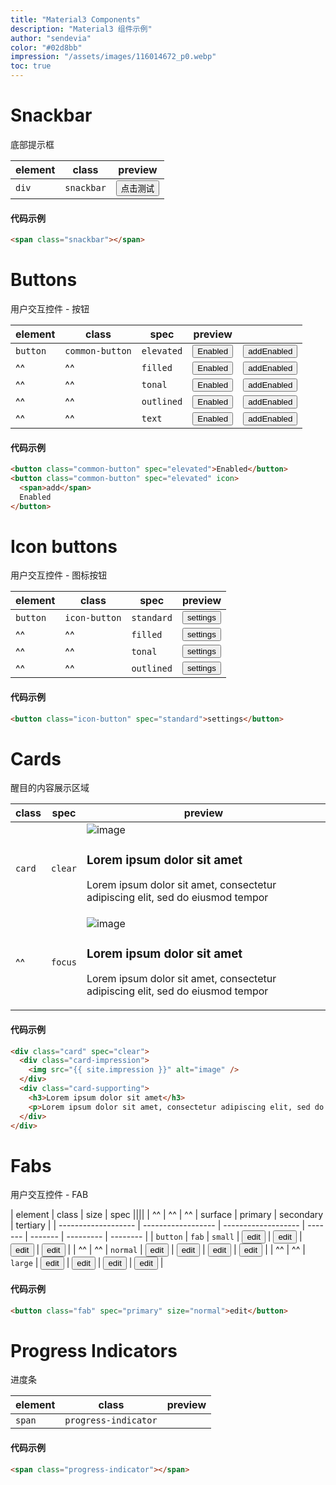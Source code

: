 ```yaml
---
title: "Material3 Components"
description: "Material3 组件示例"
author: "sendevia"
color: "#02d8bb"
impression: "/assets/images/116014672_p0.webp"
toc: true
---
```


# Snackbar

底部提示框

| element          | class                   | preview                                                                                       |
| ---------------- | ----------------------- | --------------------------------------------------------------------------------------------- |
| <code>div</code> | <code>snackbar</code> | <button id="JTM-P-Components-Snackbar-Test" class="common-button" spec="elevated">点击测试</button> |

#### 代码示例

```html
<span class="snackbar"></span>
```

# Buttons

用户交互控件 - 按钮

| element             | class                 | spec                  | preview                                                         ||
| ------------------- | --------------------- | --------------------- | --------------------------------------------------------- | ---- |
| <code>button</code> | <code>common-button</code> | <code>elevated</code> | <button class="common-button" spec="elevated">Enabled</button> | <button class="common-button" spec="elevated" icon><span>add</span>Enabled</button> |
| ^^                  | ^^                    | <code>filled</code>   | <button class="common-button" spec="filled">Enabled</button>   | <button class="common-button" spec="filled" icon><span>add</span>Enabled</button>   |
| ^^                  | ^^                    | <code>tonal</code>    | <button class="common-button" spec="tonal">Enabled</button>    | <button class="common-button" spec="tonal" icon><span>add</span>Enabled</button>    |
| ^^                  | ^^                    | <code>outlined</code> | <button class="common-button" spec="outlined">Enabled</button> | <button class="common-button" spec="outlined" icon><span>add</span>Enabled</button> |
| ^^                  | ^^                    | <code>text</code>     | <button class="common-button" spec="text">Enabled</button>     | <button class="common-button" spec="text" icon><span>add</span>Enabled</button>     |

#### 代码示例

```html
<button class="common-button" spec="elevated">Enabled</button>
<button class="common-button" spec="elevated" icon>
  <span>add</span>
  Enabled
</button>
```

# Icon buttons

用户交互控件 - 图标按钮

| element             | class                  | spec                  | preview                                                     |
| ------------------- | ---------------------- | --------------------- | ----------------------------------------------------------- |
| <code>button</code> | <code>icon-button</code> | <code>standard</code> | <button class="icon-button" spec="standard">settings</button> |
| ^^                  | ^^                     | <code>filled</code>   | <button class="icon-button" spec="filled">settings</button>   |
| ^^                  | ^^                     | <code>tonal</code>    | <button class="icon-button" spec="tonal">settings</button>    |
| ^^                  | ^^                     | <code>outlined</code> | <button class="icon-button" spec="outlined">settings</button> |

#### 代码示例

```html
<button class="icon-button" spec="standard">settings</button>
```

# Cards

醒目的内容展示区域

| class               | spec               | preview |
| ------------------- | ------------------ | ------- |
| <code>card</code> | <code>clear</code> | <div class="card" spec="clear"><div class="card-impression"><img src="{{ site.impression }}" alt="image" /></div><div class="card-supporting"><h3>Lorem ipsum dolor sit amet</h3><p>Lorem ipsum dolor sit amet, consectetur adipiscing elit, sed do eiusmod tempor</p></div></div> |
| ^^                  | <code>focus</code> | <div class="card" spec="focus"><div class="card-impression"><img src="{{ site.impression }}" alt="image" /></div><div class="card-supporting"><h3>Lorem ipsum dolor sit amet</h3><p>Lorem ipsum dolor sit amet, consectetur adipiscing elit, sed do eiusmod tempor</p></div></div> |

#### 代码示例

```html
<div class="card" spec="clear">
  <div class="card-impression">
    <img src="{{ site.impression }}" alt="image" />
  </div>
  <div class="card-supporting">
    <h3>Lorem ipsum dolor sit amet</h3>
    <p>Lorem ipsum dolor sit amet, consectetur adipiscing elit, sed do eiusmod tempor</p>
  </div>
</div>
```

# Fabs

用户交互控件 - FAB

| element             | class              | size                | spec                                  ||||
| ^^                  | ^^                 | ^^                  | surface | primary | secondary | tertiary |
| ------------------- | ------------------ | ------------------- | ------- | ------- | --------- | -------- |
| <code>button</code> | <code>fab</code> | <code>small</code>  | <button class="fab" spec="surface" size="small">edit</button> | <button class="fab" spec="primary" size="small">edit</button> | <button class="fab" spec="secondary" size="small">edit</button> | <button class="fab" spec="tertiary" size="small">edit</button> |
| ^^                  | ^^                 | <code>normal</code> | <button class="fab" spec="surface" size="normal">edit</button> | <button class="fab" spec="primary" size="normal">edit</button> | <button class="fab" spec="secondary" size="normal">edit</button> | <button class="fab" spec="tertiary" size="normal">edit</button> |
| ^^                  | ^^                 | <code>large</code>  | <button class="fab" spec="surface" size="large">edit</button> | <button class="fab" spec="primary" size="large">edit</button> | <button class="fab" spec="secondary" size="large">edit</button> | <button class="fab" spec="tertiary" size="large">edit</button> |

#### 代码示例

```html
<button class="fab" spec="primary" size="normal">edit</button>
```

# Progress Indicators

进度条

| element           | class                   | preview                          |
| ----------------- | ----------------------- | -------------------------------- |
| <code>span</code> | <code>progress-indicator</code> | <span class="progress-indicator"></span> |

#### 代码示例

```html
<span class="progress-indicator"></span>
```
